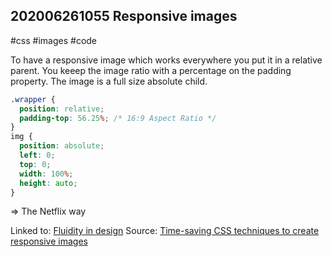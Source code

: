 ## 202006261055 Responsive images

#css #images #code

To have a responsive image which works everywhere you put it in a relative parent. You keeep the image ratio with a percentage on the padding property. 
The image is a full size absolute child.

```css
.wrapper {
  position: relative;
  padding-top: 56.25%; /* 16:9 Aspect Ratio */
}
img {
  position: absolute;
  left: 0;
  top: 0;
  width: 100%;
  height: auto;
}
```

=> The Netflix way

Linked to: [Fluidity in design](https://github.com/AJuliette/zettelkasten/blob/master/notes/202006071040-fluidity-in-design.md)
Source: [Time-saving CSS techniques to create responsive images](https://medium.com/free-code-camp/time-saving-css-techniques-to-create-responsive-images-ebb1e84f90d5)
